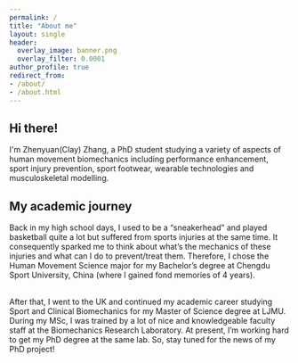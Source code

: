 ```yaml
---
permalink: /
title: "About me"
layout: single
header:
  overlay_image: banner.png
  overlay_filter: 0.0001
author_profile: true
redirect_from: 
- /about/
- /about.html
---
```


## Hi there!
I'm Zhenyuan(Clay) Zhang, a PhD student studying a variety of aspects of human movement biomechanics including performance enhancement, sport injury prevention, sport footwear, wearable technologies and musculoskeletal modelling.

## My academic journey
Back in my high school days, I used to be a “sneakerhead” and played basketball quite a lot but suffered from sports injuries at the same time. It consequently sparked me to think about what’s the mechanics of these injuries and what can I do to prevent/treat them. Therefore, I chose the Human Movement Science major for my Bachelor’s degree at Chengdu Sport University, China (where I gained fond memories of 4 years). 

<br>
After that, I went to the UK and continued my academic career studying Sport and Clinical Biomechanics for my Master of Science degree at LJMU. During my MSc, I was trained by a lot of nice and knowledgeable faculty staff at the Biomechanics Research Laboratory. At present, I’m working hard to get my PhD degree at the same lab. So, stay tuned for the news of my PhD project!
